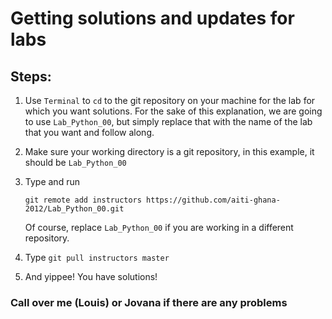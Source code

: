 # Getting solutions and updates for labs

## Steps:

 1. Use `Terminal` to `cd` to the git repository on your machine for the lab for which you want solutions.
    For the sake of this explanation, we are going to use `Lab_Python_00`, but simply
    replace that with the name of the lab that you want and follow along.

 2. Make sure your working directory is a git repository, in this example, it should be `Lab_Python_00` 

 3. Type and run

    `git remote add instructors https://github.com/aiti-ghana-2012/Lab_Python_00.git`
    
    Of course, replace `Lab_Python_00` if you are working in a different repository.

 4. Type `git pull instructors master`

 5. And yippee! You have solutions!

### Call over me (Louis) or Jovana if there are any problems